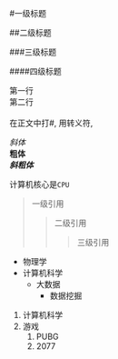#一级标题

##二级标题

###三级标题

####四级标题


第一行<br>第二行<br><br>
在正文中打\#, 用转义符\,<br>

*斜体*<br>
**粗体**<br>
***斜粗体***<br>

计算机核心是`CPU`<br>

>一级引用
>>二级引用
>>>三级引用

* 物理学
* 计算机科学
  * 大数据
    * 数据挖掘

1. 计算机科学
2. 游戏
   1. PUBG
   2. 2077

